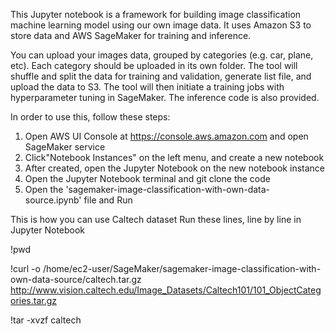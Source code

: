 This Jupyter notebook is a framework for building image classification machine learning model using our own image data. 
It uses Amazon S3 to store data and AWS SageMaker for training and inference.

You can upload your images data, grouped by categories (e.g. car, plane, etc). Each category should be uploaded in its own folder. The tool will shuffle and split the data for training and validation, generate list file, and upload the data to S3. The tool will then initiate a training jobs with hyperparameter tuning in SageMaker. The inference code is also provided.

In order to use this, follow these steps:

1. Open AWS UI Console at https://console.aws.amazon.com and open SageMaker service
2. Click"Notebook Instances" on the left menu, and create a new notebook
3. After created, open the Jupyter Notebook on the new notebook instance
4. Open the Jupyter Notebook terminal and git clone the code
5. Open the 'sagemaker-image-classification-with-own-data-source.ipynb' file and Run

This is how you can use Caltech dataset
Run these lines, line by line in Jupyter Notebook


!pwd

!curl -o /home/ec2-user/SageMaker/sagemaker-image-classification-with-own-data-source/caltech.tar.gz http://www.vision.caltech.edu/Image_Datasets/Caltech101/101_ObjectCategories.tar.gz 

!tar -xvzf caltech
